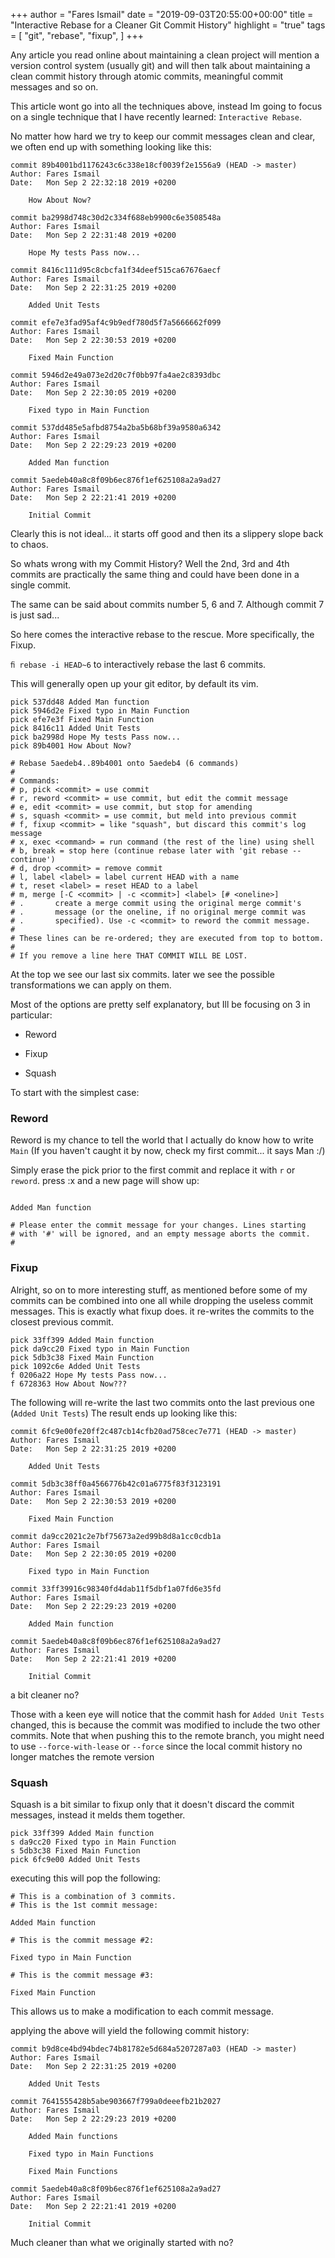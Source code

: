 +++
author = "Fares Ismail"
date = "2019-09-03T20:55:00+00:00"
title = "Interactive Rebase for a Cleaner Git Commit History"
highlight = "true"
tags = [
    "git",
    "rebase",
    "fixup",
]
+++

Any article you read online about maintaining a clean project will mention a version control system (usually git) and will then talk about maintaining a clean commit history through atomic commits, meaningful commit messages and so on.

This article wont go into all the techniques above, instead Im going to focus on a single technique that I have recently learned: `Interactive Rebase`.

No matter how hard we try to keep our commit messages clean and clear, we often end up with something looking like this:

``` text
commit 89b4001bd1176243c6c338e18cf0039f2e1556a9 (HEAD -> master)
Author: Fares Ismail
Date:   Mon Sep 2 22:32:18 2019 +0200

    How About Now?

commit ba2998d748c30d2c334f688eb9900c6e3508548a
Author: Fares Ismail
Date:   Mon Sep 2 22:31:48 2019 +0200

    Hope My tests Pass now...

commit 8416c111d95c8cbcfa1f34deef515ca67676aecf
Author: Fares Ismail
Date:   Mon Sep 2 22:31:25 2019 +0200

    Added Unit Tests

commit efe7e3fad95af4c9b9edf780d5f7a5666662f099
Author: Fares Ismail
Date:   Mon Sep 2 22:30:53 2019 +0200

    Fixed Main Function

commit 5946d2e49a073e2d20c7f0bb97fa4ae2c8393dbc
Author: Fares Ismail
Date:   Mon Sep 2 22:30:05 2019 +0200

    Fixed typo in Main Function

commit 537dd485e5afbd8754a2ba5b68bf39a9580a6342
Author: Fares Ismail
Date:   Mon Sep 2 22:29:23 2019 +0200

    Added Man function

commit 5aedeb40a8c8f09b6ec876f1ef625108a2a9ad27
Author: Fares Ismail
Date:   Mon Sep 2 22:21:41 2019 +0200

    Initial Commit

```

Clearly this is not ideal... it starts off good and then its a slippery slope back to chaos.

So whats wrong with my Commit History?
Well the 2nd, 3rd and 4th commits are practically the same thing and could have been done in a single commit.

The same can be said about commits number 5, 6 and 7. Although commit 7 is just sad...

So here comes the interactive rebase to the rescue. More specifically, the Fixup.

`ﬁ rebase -i HEAD~6` to interactively rebase the last 6 commits.

This will generally open up your git editor, by default its vim.

``` text
pick 537dd48 Added Man function
pick 5946d2e Fixed typo in Main Function
pick efe7e3f Fixed Main Function
pick 8416c11 Added Unit Tests
pick ba2998d Hope My tests Pass now...
pick 89b4001 How About Now?

# Rebase 5aedeb4..89b4001 onto 5aedeb4 (6 commands)
#
# Commands:
# p, pick <commit> = use commit
# r, reword <commit> = use commit, but edit the commit message
# e, edit <commit> = use commit, but stop for amending
# s, squash <commit> = use commit, but meld into previous commit
# f, fixup <commit> = like "squash", but discard this commit's log message
# x, exec <command> = run command (the rest of the line) using shell
# b, break = stop here (continue rebase later with 'git rebase --continue')
# d, drop <commit> = remove commit
# l, label <label> = label current HEAD with a name
# t, reset <label> = reset HEAD to a label
# m, merge [-C <commit> | -c <commit>] <label> [# <oneline>]
# .       create a merge commit using the original merge commit's
# .       message (or the oneline, if no original merge commit was
# .       specified). Use -c <commit> to reword the commit message.
#
# These lines can be re-ordered; they are executed from top to bottom.
#
# If you remove a line here THAT COMMIT WILL BE LOST.
```

At the top we see our last six commits. later we see the possible transformations we can apply on them.

Most of the options are pretty self explanatory, but Ill be focusing on 3 in particular:

- Reword

- Fixup

- Squash

To start with the simplest case:

### Reword

Reword is my chance to tell the world that I actually do know how to write `Main` (If you haven't caught it by now, check my first commit... it says Man :/)

Simply erase the pick prior to the first commit and replace it with `r` or `reword`.
press :x and a new page will show up:

```text

Added Man function

# Please enter the commit message for your changes. Lines starting
# with '#' will be ignored, and an empty message aborts the commit.
#

```

### Fixup

Alright, so on to more interesting stuff, as mentioned before some of my commits can be combined into one all while dropping the useless commit messages. This is exactly what fixup does. it re-writes the commits to the closest previous commit.

``` text
pick 33ff399 Added Main function
pick da9cc20 Fixed typo in Main Function
pick 5db3c38 Fixed Main Function
pick 1092c6e Added Unit Tests
f 0206a22 Hope My tests Pass now...
f 6728363 How About Now???
```
The following will re-write the last two commits onto the last previous one (`Added Unit Tests`)
The result ends up looking like this:

``` text
commit 6fc9e00fe20ff2c487cb14cfb20ad758cec7e771 (HEAD -> master)
Author: Fares Ismail
Date:   Mon Sep 2 22:31:25 2019 +0200

    Added Unit Tests

commit 5db3c38ff0a4566776b42c01a6775f83f3123191
Author: Fares Ismail
Date:   Mon Sep 2 22:30:53 2019 +0200

    Fixed Main Function

commit da9cc2021c2e7bf75673a2ed99b8d8a1cc0cdb1a
Author: Fares Ismail
Date:   Mon Sep 2 22:30:05 2019 +0200

    Fixed typo in Main Function

commit 33ff39916c98340fd4dab11f5dbf1a07fd6e35fd
Author: Fares Ismail
Date:   Mon Sep 2 22:29:23 2019 +0200

    Added Main function

commit 5aedeb40a8c8f09b6ec876f1ef625108a2a9ad27
Author: Fares Ismail
Date:   Mon Sep 2 22:21:41 2019 +0200

    Initial Commit
```

a bit cleaner no?

Those with a keen eye will notice that the commit hash for `Added Unit Tests` changed, this is because the commit was modified to include the two other commits.
Note that when pushing this to the remote branch, you might need to use `--force-with-lease` or `--force` since the local commit history no longer matches the remote version

### Squash

Squash is a bit similar to fixup only that it doesn't discard the commit messages, instead it melds them together.

```text
pick 33ff399 Added Main function
s da9cc20 Fixed typo in Main Function
s 5db3c38 Fixed Main Function
pick 6fc9e00 Added Unit Tests
```

executing this will pop the following:

``` text
# This is a combination of 3 commits.
# This is the 1st commit message:

Added Main function

# This is the commit message #2:

Fixed typo in Main Function

# This is the commit message #3:

Fixed Main Function

```

This allows us to make a modification to each commit message.

applying the above will yield the following commit history:

```text
commit b9d8ce4bd94bdec74b81782e5d684a5207287a03 (HEAD -> master)
Author: Fares Ismail
Date:   Mon Sep 2 22:31:25 2019 +0200

    Added Unit Tests

commit 7641555428b5abe903667f799a0deeefb21b2027
Author: Fares Ismail
Date:   Mon Sep 2 22:29:23 2019 +0200

    Added Main functions

    Fixed typo in Main Functions

    Fixed Main Functions

commit 5aedeb40a8c8f09b6ec876f1ef625108a2a9ad27
Author: Fares Ismail
Date:   Mon Sep 2 22:21:41 2019 +0200

    Initial Commit
```

Much cleaner than what we originally started with no?
